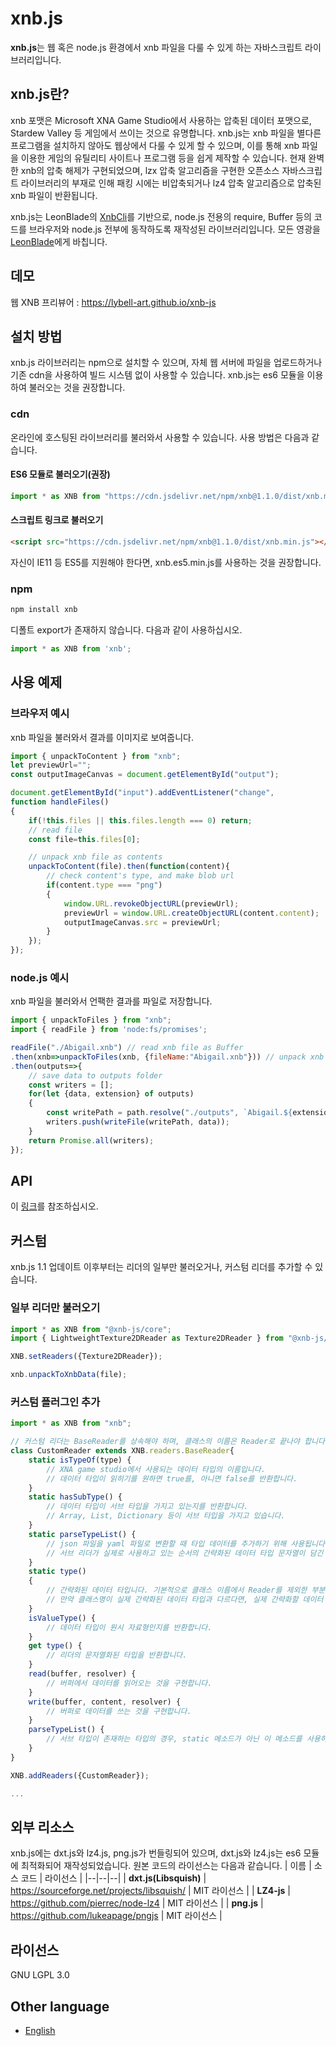 xnb.js 
=============
**xnb.js**는 웹 혹은 node.js 환경에서 xnb 파일을 다룰 수 있게 하는 자바스크립트 라이브러리입니다.

## xnb.js란?
xnb 포맷은 Microsoft XNA Game Studio에서 사용하는 압축된 데이터 포맷으로, Stardew Valley 등 게임에서 쓰이는 것으로 유명합니다. xnb.js는 xnb 파일을 별다른 프로그램을 설치하지 않아도 웹상에서 다룰 수 있게 할 수 있으며, 이를 통해 xnb 파일을 이용한 게임의 유틸리티 사이트나 프로그램 등을 쉽게 제작할 수 있습니다.
현재 완벽한 xnb의 압축 해제가 구현되었으며, lzx 압축 알고리즘을 구현한 오픈소스 자바스크립트 라이브러리의 부재로 인해 패킹 시에는 비압축되거나 lz4 압축 알고리즘으로 압축된 xnb 파일이 반환됩니다.

xnb.js는 LeonBlade의 [XnbCli](https://github.com/LeonBlade/xnbcli)를 기반으로, node.js 전용의 require, Buffer 등의 코드를 브라우저와 node.js 전부에 동작하도록 재작성된 라이브러리입니다. 모든 영광을 [LeonBlade](https://github.com/LeonBlade/)에게 바칩니다.

## 데모
웹 XNB 프리뷰어 : https://lybell-art.github.io/xnb-js

## 설치 방법
xnb.js 라이브러리는 npm으로 설치할 수 있으며, 자체 웹 서버에 파일을 업로드하거나 기존 cdn을 사용하여 빌드 시스템 없이 사용할 수 있습니다.
xnb.js는 es6 모듈을 이용하여 불러오는 것을 권장합니다.

### cdn
온라인에 호스팅된 라이브러리를 불러와서 사용할 수 있습니다. 사용 방법은 다음과 같습니다.

#### ES6 모듈로 불러오기(권장)
```js
import * as XNB from "https://cdn.jsdelivr.net/npm/xnb@1.1.0/dist/xnb.module.js";
```
#### 스크립트 링크로 불러오기
```html
<script src="https://cdn.jsdelivr.net/npm/xnb@1.1.0/dist/xnb.min.js"></script>
```
자신이 IE11 등 ES5를 지원해야 한다면, xnb.es5.min.js를 사용하는 것을 권장합니다.

### npm
```sh
npm install xnb
```
디폴트 export가 존재하지 않습니다. 다음과 같이 사용하십시오.
```js
import * as XNB from 'xnb';
```

## 사용 예제

### 브라우저 예시
xnb 파일을 불러와서 결과를 이미지로 보여줍니다.
```js
import { unpackToContent } from "xnb";
let previewUrl="";
const outputImageCanvas = document.getElementById("output");

document.getElementById("input").addEventListener("change", 
function handleFiles()
{
	if(!this.files || this.files.length === 0) return;
	// read file
	const file=this.files[0];

	// unpack xnb file as contents
	unpackToContent(file).then(function(content){
		// check content's type, and make blob url
		if(content.type === "png")
		{
			window.URL.revokeObjectURL(previewUrl);
			previewUrl = window.URL.createObjectURL(content.content);
			outputImageCanvas.src = previewUrl;
		}
	});
});
```
### node.js 예시
xnb 파일을 불러와서 언팩한 결과를 파일로 저장합니다.
```js
import { unpackToFiles } from "xnb";
import { readFile } from 'node:fs/promises';

readFile("./Abigail.xnb") // read xnb file as Buffer
.then(xnb=>unpackToFiles(xnb, {fileName:"Abigail.xnb"})) // unpack xnb file
.then(outputs=>{
	// save data to outputs folder
	const writers = [];
	for(let {data, extension} of outputs)
	{
		const writePath = path.resolve("./outputs", `Abigail.${extension}`);
		writers.push(writeFile(writePath, data));
	}
	return Promise.all(writers);
});
```
## API
이 [링크](https://github.com/lybell-art/xnb-js/blob/main/api-ko.md)를 참조하십시오.

## 커스텀
xnb.js 1.1 업데이트 이후부터는 리더의 일부만 불러오거나, 커스텀 리더를 추가할 수 있습니다.

### 일부 리더만 불러오기
```js
import * as XNB from "@xnb-js/core";
import { LightweightTexture2DReader as Texture2DReader } from "@xnb-js/readers";

XNB.setReaders({Texture2DReader});

xnb.unpackToXnbData(file);
```

### 커스텀 플러그인 추가
```js
import * as XNB from "xnb";

// 커스텀 리더는 BaseReader를 상속해야 하며, 클래스의 이름은 Reader로 끝나야 합니다.
class CustomReader extends XNB.readers.BaseReader{
	static isTypeOf(type) {
		// XNA game studio에서 사용되는 데이터 타입의 이름입니다.
		// 데이터 타입이 읽히기를 원하면 true를, 아니면 false를 반환합니다.
	}
	static hasSubType() {
		// 데이터 타입이 서브 타입을 가지고 있는지를 반환합니다.
		// Array, List, Dictionary 등이 서브 타입을 가지고 있습니다.
	}
	static parseTypeList() {
		// json 파일을 yaml 파일로 변환할 때 타입 데이터를 추가하기 위해 사용됩니다.
		// 서브 리더가 실제로 사용하고 있는 순서의 간략화된 데이터 타입 문자열이 담긴 배열을 반환합니다.
	}
	static type()
	{
		// 간략화된 데이터 타입니다. 기본적으로 클래스 이름에서 Reader를 제외한 부분이 반환됩니다.
		// 만약 클래스명이 실제 간략화된 데이터 타입과 다르다면, 실제 간략화할 데이터 타입을 반환해 주세요.
	}
	isValueType() {
		// 데이터 타입이 원시 자료형인지를 반환합니다.
	}
	get type() {
		// 리더의 문자열화된 타입을 반환합니다.
	}
	read(buffer, resolver) {
		// 버퍼에서 데이터를 읽어오는 것을 구현합니다.
	}
	write(buffer, content, resolver) {
		// 버퍼로 데이터를 쓰는 것을 구현합니다.
	}
	parseTypeList() {
		// 서브 타입이 존재하는 타입의 경우, static 메소드가 아닌 이 메소드를 사용하시기 바랍니다.
	}
}

XNB.addReaders({CustomReader});

...
```

## 외부 리소스
xnb.js에는 dxt.js와 lz4.js, png.js가 번들링되어 있으며, dxt.js와 lz4.js는 es6 모듈에 최적화되어 재작성되었습니다.
원본 코드의 라이선스는 다음과 같습니다.
| 이름 | 소스 코드 | 라이선스 |
|--|--|--|
| **dxt.js(Libsquish)** | https://sourceforge.net/projects/libsquish/ | MIT 라이선스 |
| **LZ4-js** | https://github.com/pierrec/node-lz4 | MIT 라이선스 |
| **png.js** | https://github.com/lukeapage/pngjs | MIT 라이선스 |

## 라이선스
GNU LGPL 3.0

## Other language
- [English](https://github.com/lybell-art/xnb-js/blob/main/readme.md)
